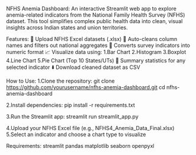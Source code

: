  NFHS Anemia Dashboard:
An interactive Streamlit web app to explore anemia-related indicators from the National Family Health Survey (NFHS) dataset. This tool simplifies complex public health data into clean, visual insights across Indian states and union territories.

Features:
📂 Upload NFHS Excel datasets (.xlsx)
🧹 Auto-cleans column names and filters out national aggregates
🔢 Converts survey indicators into numeric format
📈 Visualize data using:
1.Bar Chart
2.Histogram
3.Boxplot
4.Line Chart
5.Pie Chart (Top 10 States/UTs)
📌 Summary statistics for any selected indicator
⬇️ Download cleaned dataset as CSV

How to Use:
1.Clone the repository:
git clone https://github.com/yourusername/nfhs-anemia-dashboard.git
cd nfhs-anemia-dashboard

2.Install dependencies:
pip install -r requirements.txt

3.Run the Streamlit app:
streamlit run streamlit_app.py

4.Upload your NFHS Excel file (e.g., NFHS4_Anemia_Data_Final.xlsx)
5.Select an indicator and choose a chart type to visualize

Requirements:
streamlit
pandas
matplotlib
seaborn
openpyxl
